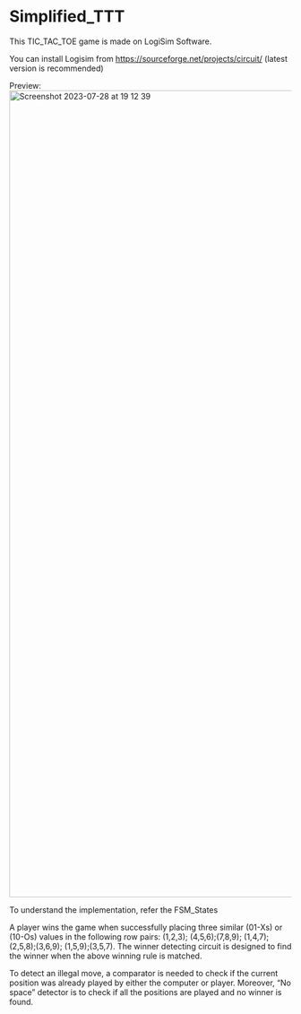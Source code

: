 # Simplified_TTT

This TIC_TAC_TOE game is made on LogiSim Software.

You can install Logisim from https://sourceforge.net/projects/circuit/ (latest version is recommended)

Preview:
<img width="1440" alt="Screenshot 2023-07-28 at 19 12 39" src="https://github.com/akash26khanra/Simplified_TTT/assets/73026641/258d0a40-f0f9-40c1-86b6-820b29298fc4">

To understand the implementation, refer the FSM_States 

A player wins the game when successfully placing three similar (01-Xs) or (10-Os) values in the following row pairs: (1,2,3); (4,5,6);(7,8,9); (1,4,7); (2,5,8);(3,6,9); (1,5,9);(3,5,7).
The winner detecting circuit is designed to find the winner when the above winning rule is matched. 

To detect an illegal move, a comparator is needed to check if the current position was already played by either the computer or player. 
Moreover, “No space” detector is to check if all the positions are played and no winner is found.
